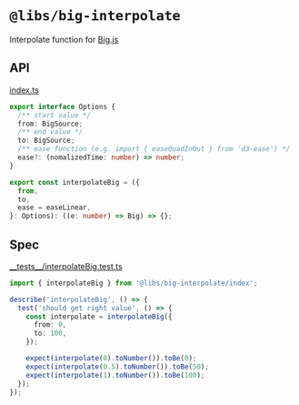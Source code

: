# `@libs/big-interpolate`

Interpolate function for [Big.js](https://www.npmjs.com/package/big.js)

## API

<!-- source index.ts --pick "Options interpolateBig" -->

[index.ts](index.ts)

```ts
export interface Options {
  /** start value */
  from: BigSource;
  /** end value */
  to: BigSource;
  /** ease function (e.g. import { easeQuadInOut } from 'd3-ease') */
  ease?: (nomalizedTime: number) => number;
}

export const interpolateBig = ({
  from,
  to,
  ease = easeLinear,
}: Options): ((e: number) => Big) => {};
```

<!-- /source -->

## Spec

<!-- source __tests__/*.test.ts -->

[\_\_tests\_\_/interpolateBig.test.ts](__tests__/interpolateBig.test.ts)

```ts
import { interpolateBig } from '@libs/big-interpolate/index';

describe('interpolateBig', () => {
  test('should get right value', () => {
    const interpolate = interpolateBig({
      from: 0,
      to: 100,
    });

    expect(interpolate(0).toNumber()).toBe(0);
    expect(interpolate(0.5).toNumber()).toBe(50);
    expect(interpolate(1).toNumber()).toBe(100);
  });
});
```

<!-- /source -->
